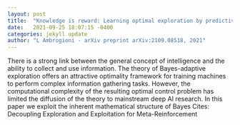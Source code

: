 ```yaml
---
layout: post
title:  "Knowledge is reward: Learning optimal exploration by predictive reward cashing"
date:   2021-09-25 18:07:15 -0400
categories: jekyll update
author: "L Ambrogioni - arXiv preprint arXiv:2109.08518, 2021"
---
```

There is a strong link between the general concept of intelligence and the ability to collect and use information. The theory of Bayes-adaptive exploration offers an attractive optimality framework for training machines to perform complex information gathering tasks. However, the computational complexity of the resulting optimal control problem has limited the diffusion of the theory to mainstream deep AI research. In this paper we exploit the inherent mathematical structure of Bayes Cites: Decoupling Exploration and Exploitation for Meta-Reinforcement